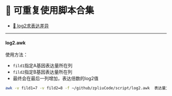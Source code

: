 # :baby_chick: 可重复使用脚本合集



+ [:currency_exchange: log2求表达差异](#log2awk)



***



#### log2.awk

使用方法：

+ `fild1`指定A基因表达量所在列
+ `fild2`指定B基因表达量所在列
+ 最终会在最后一列增加，表达倍数的log2值

```bash
awk -v fild1=7 -v fild2=8 -f ~/github/zpliuCode/script/log2.awk  表达量文件 >输出文件
```

